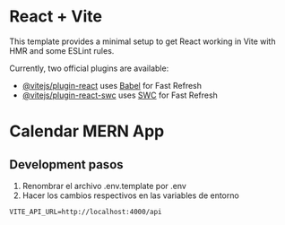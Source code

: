 # React + Vite

This template provides a minimal setup to get React working in Vite with HMR and some ESLint rules.

Currently, two official plugins are available:

- [@vitejs/plugin-react](https://github.com/vitejs/vite-plugin-react/blob/main/packages/plugin-react/README.md) uses [Babel](https://babeljs.io/) for Fast Refresh
- [@vitejs/plugin-react-swc](https://github.com/vitejs/vite-plugin-react-swc) uses [SWC](https://swc.rs/) for Fast Refresh
# Calendar MERN App

## Development pasos

1. Renombrar el archivo .env.template por .env 
2. Hacer los cambios respectivos en las variables de entorno

```
VITE_API_URL=http://localhost:4000/api

```
